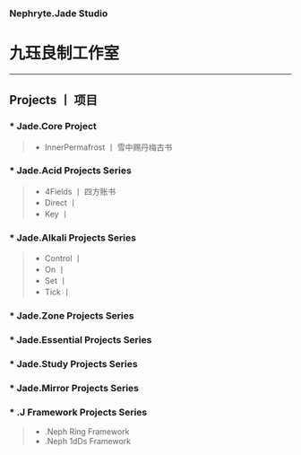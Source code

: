 ### Nephryte.Jade Studio
# 九珏良制工作室
---
## Projects 丨 项目
### * Jade.Core Project
> - InnerPermafrost 丨 雪中赐丹梅古书
### * Jade.Acid Projects Series
> - 4Fields 丨 四方账书
> - Direct 丨
> - Key 丨
### * Jade.Alkali Projects Series
> - Control 丨
> - On 丨
> - Set 丨
> - Tick 丨
### * Jade.Zone Projects Series
### * Jade.Essential Projects Series
### * Jade.Study Projects Series
### * Jade.Mirror Projects Series
### * .J Framework Projects Series
> - .Neph Ring Framework
> - .Neph 1dDs Framework

<!---
NephryteJade/NephryteJade is a ✨ special ✨ repository because its `README.md` (this file) appears on your GitHub profile.
You can click the Preview link to take a look at your changes.
--->
